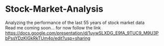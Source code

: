 # Stock-Market-Analysis
Analyzing the performance of the last 55 years of stock market data \
Read me coming soon... for now follow the link https://docs.google.com/presentation/d/1uywSLXDG_E9fA_9TUC9_M9U3PbPssYDzKIGkRkTUm4o/edit?usp=sharing
